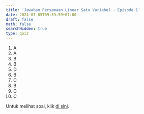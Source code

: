 ```yaml
---
title: 'Jawaban Persamaan Linear Satu Variabel - Episode 1'
date: 2024-07-05T09:39:59+07:00
draft: false
math: false
searchHidden: true
type: quiz
---
```


1. A
2. A
3. B
4. B
5. D
6. B
7. C
8. B
9. C
10. C


Untuk melihat soal, klik [di sini](/id/mahad_exercises/plsv-eps-1/).
